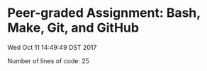 # Peer-graded Assignment: Bash, Make, Git, and GitHub


Wed Oct 11 14:49:49 DST 2017

 Number of lines of code:
 25
